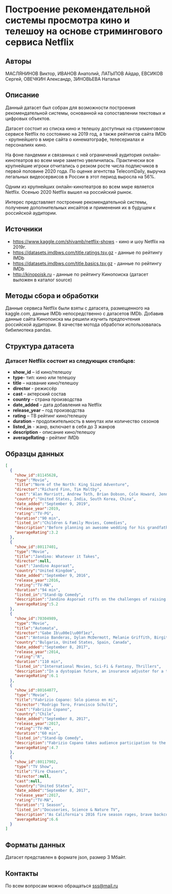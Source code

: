 # Построение рекомендательной системы просмотра кино и телешоу на основе стримингового сервиса Netflix

## Авторы
МАСЛЯНИНОВ Виктор, ИВАНОВ Анатолий, ЛАТЫПОВ Айдар, ЕВСИКОВ Сергей, ОВЕЧКИН Александр, ЗИНОВЬЕВА Наталья

## Описание

Данный датасет был собран для возможности построения рекомендательной системы, основанной на сопоставлении текстовых и цифровых объектов.

Датасет состоит из списка кино и телешоу доступных на стриминговом сервисе Netflix по состоянию на 2019 год, а также рейтингов сайта IMDb - крупнейшего в мире сайта о кинематографе, телесериалах и персоналиях кино.

На фоне пандемии и связанных с ней ограничений аудитория онлайн-кинотеатров во всем мире заметно увеличилась. Практически все крупнейшие игроки отчитались о резком росте числа подписчиков в первой половине 2020 года. По оценке агентства TelecomDaily, выручка легальных видеосервисов в России в этот период выросла на 56%.

Одним из крупнейших онлайн-кинотеатров во всем мире является Netflix. Осенью 2020 Netflix вышел на российский рынок. 

Интерес представляет построение рекомендательной системы, получение дополнительных инсайтов и применения их в будущем к российской аудитории.


## Источники
- https://www.kaggle.com/shivamb/netflix-shows - кино и шоу Netflix на 2019г.
- https://datasets.imdbws.com/title.ratings.tsv.gz - данные по рейтингу IMDb
- https://datasets.imdbws.com/title.basics.tsv.gz - данные по рейтингу IMDb
- http://kinopoisk.ru - данные по рейтингу Кинопоиска (датасет выложен в каталог source)

## Методы сбора и обработки
Данные сервиса Netflix были взяты с датасета, размещенного на kaggle.com, данные IMDb непосредственно с датасетов IMDb. Добавив данные сайта Кинопоиска мы решили изучить предпочтения российской аудитории. В качестве мотода обработки использовалась бибилиотека pandas.

## Структура датасета
### Датасет Netflix состоит из следующих столбцов:
- **show_id** – id кино/телешоу
- **type**- тип: кино или телешоу
- **title** – название кино/телешоу
- **director** - режиссёр
- **cast** – актерский состав
- **country** – страна производства
- **date_added** – дата добавления на Netflix
- **release_year** – год производства
- **rating** – ТВ рейтинг кино/телешоу
- **duration** – продолжительность в минутах или количество сезонов
- **listed_in** - жанр, включает в себя до 3 жанров
- **description** - описание кино/телешоу
- **averageRating** - рейтинг IMDb

## Образцы данных
```json
[
  {
    "show_id":81145628,
    "type":"Movie",
    "title":"Norm of the North: King Sized Adventure",
    "director":"Richard Finn, Tim Maltby",
    "cast":"Alan Marriott, Andrew Toth, Brian Dobson, Cole Howard, Jennifer Cameron, Jonathan Holmes, Lee Tockar, Lisa Durupt, Maya Kay, Michael Dobson",
    "country":"United States, India, South Korea, China",
    "date_added":"September 9, 2019",
    "release_year":2019,
    "rating":"TV-PG",
    "duration":"90 min",
    "listed_in":"Children & Family Movies, Comedies",
    "description":"Before planning an awesome wedding for his grandfather, a polar bear king must take back a stolen artifact from an evil archaeologist first.",
    "averageRating":3.2
  },
  {
    "show_id":80117401,
    "type":"Movie",
    "title":"Jandino: Whatever it Takes",
    "director":null,
    "cast":"Jandino Asporaat",
    "country":"United Kingdom",
    "date_added":"September 9, 2016",
    "release_year":2016,
    "rating":"TV-MA",
    "duration":"94 min",
    "listed_in":"Stand-Up Comedy",
    "description":"Jandino Asporaat riffs on the challenges of raising kids and serenades the audience with a rousing rendition of \"Sex on Fire\" in his comedy show.",
    "averageRating":5.2
  },
  {
    "show_id":70304989,
    "type":"Movie",
    "title":"Automata",
    "director":"Gabe Ib\u00e1\u00f1ez",
    "cast":"Antonio Banderas, Dylan McDermott, Melanie Griffith, Birgitte Hjort S\u00f8rensen, Robert Forster, Christa Campbell, Tim McInnerny, Andy Nyman, David Ryall",
    "country":"Bulgaria, United States, Spain, Canada",
    "date_added":"September 8, 2017",
    "release_year":2014,
    "rating":"R",
    "duration":"110 min",
    "listed_in":"International Movies, Sci-Fi & Fantasy, Thrillers",
    "description":"In a dystopian future, an insurance adjuster for a tech company investigates a robot killed for violating protocol and discovers a global conspiracy.",
    "averageRating":6.1
  },
  {
    "show_id":80164077,
    "type":"Movie",
    "title":"Fabrizio Copano: Solo pienso en mi",
    "director":"Rodrigo Toro, Francisco Schultz",
    "cast":"Fabrizio Copano",
    "country":"Chile",
    "date_added":"September 8, 2017",
    "release_year":2017,
    "rating":"TV-MA",
    "duration":"60 min",
    "listed_in":"Stand-Up Comedy",
    "description":"Fabrizio Copano takes audience participation to the next level in this stand-up set while reflecting on sperm banks, family WhatsApp groups and more.",
    "averageRating":4.7
  },
  {
    "show_id":80117902,
    "type":"TV Show",
    "title":"Fire Chasers",
    "director":null,
    "cast":null,
    "country":"United States",
    "date_added":"September 8, 2017",
    "release_year":2017,
    "rating":"TV-MA",
    "duration":"1 Season",
    "listed_in":"Docuseries, Science & Nature TV",
    "description":"As California's 2016 fire season rages, brave backcountry firefighters race to put out the flames, protect homes and save lives in this docuseries.",
    "averageRating":6.6
  }
]
```
## Форматы данных
Датасет представлен в формате json, размер 3 Мбайт.

## Контакты
По всем вопросам можно обращаться sss@mail.ru
